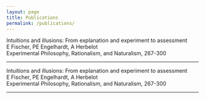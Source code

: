 ```yaml
---
layout: page
title: Publications
permalink: /publications/
---
```


Intuitions and illusions: From explanation and experiment to assessment<br>
E Fischer, PE Engelhardt, A Herbelot<br>
Experimental Philosophy, Rationalism, and Naturalism, 267-300<br>
<hr>
Intuitions and illusions: From explanation and experiment to assessment<br>
E Fischer, PE Engelhardt, A Herbelot<br>
Experimental Philosophy, Rationalism, and Naturalism, 267-300<br>
<hr>
